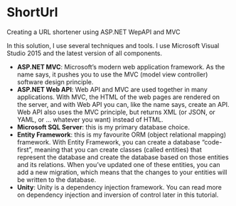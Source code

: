 # ShortUrl
Creating a URL shortener using ASP.NET WepAPI and MVC

In this solution, I use several techniques and tools. I use Microsoft Visual Studio 2015 and the latest version of all components.

- **ASP.NET MVC**: Microsoft’s modern web application framework. As the name says, it pushes you to use the MVC (model view controller) software design principle.
- **ASP.NET Web API**: Web API and MVC are used together in many applications. With MVC, the HTML of the web pages are rendered on the server, and with Web API you can, like the name says, create an API. Web API also uses the MVC principle, but returns XML (or JSON, or YAML, or … whatever you want) instead of HTML.
- **Microsoft SQL Server**: this is my primary database choice.
- **Entity Framework**: this is my favourite ORM (object relational mapping) framework. With Entity Framework, you can create a database “code-first”, meaning that you can create classes (called entities) that represent the database and create the database based on those entities and its relations. When you’ve updated one of these entities, you can add a new migration, which means that the changes to your entities will be written to the database.
- **Unity**: Unity is a dependency injection framework. You can read more on dependency injection and inversion of control later in this tutorial.
